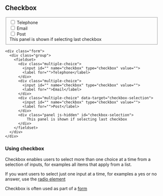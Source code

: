 ## Checkbox

<div class="form">
  <div class="group">
    <fieldset>
      <div class="multiple-choice">
        <input id="" name="checkbox" type="checkbox" value="">
        <label for="">Telephone</label>
      </div>
      <div class="multiple-choice">
        <input id="" name="checkbox" type="checkbox" value="">
        <label for="">Email</label>
      </div>
      <div class="multiple-choice" data-target="checkbox-selection">
        <input id="" name="checkbox" type="checkbox" value="">
        <label for="">Post</label>
      </div>
      <div class="panel js-hidden" id="checkbox-selection">
          This panel is shown if selecting last checkbox
      </div>
    </fieldset>
  </div>
</div>

    <div class="form">
      <div class="group">
        <fieldset>
          <div class="multiple-choice">
            <input id="" name="checkbox" type="checkbox" value="">
            <label for="">Telephone</label>
          </div>
          <div class="multiple-choice">
            <input id="" name="checkbox" type="checkbox" value="">
            <label for="">Email</label>
          </div>
          <div class="multiple-choice" data-target="checkbox-selection">
            <input id="" name="checkbox" type="checkbox" value="">
            <label for="">Post</label>
          </div>
          <div class="panel js-hidden" id="checkbox-selection">
              This panel is shown if selecting last checkbox
          </div>
        </fieldset>
      </div>
    </div>

### Using checkbox

Checkbox enables users to select more than one choice at a time from a selection of inputs, for examples all items that apply from a list.

If you want users to select just one input at a time, for examples a yes or no answer, use the <a href="radio">radio element</a>

Checkbox is often used as part of a <a href="form">form</a>
